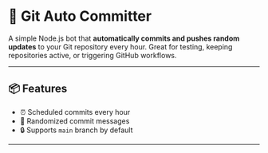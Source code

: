 # 🚀 Git Auto Committer

A simple Node.js bot that **automatically commits and pushes random updates** to your Git repository every hour. Great for testing, keeping repositories active, or triggering GitHub workflows.

---

## 📦 Features

- ⏰ Scheduled commits every hour
- 📝 Randomized commit messages
- 🔒 Supports `main` branch by default

---

